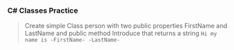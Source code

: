 ### C# Classes Practice

> Create simple Class person with two public properties FirstName and LastName and public method Introduce that returns a string `Hi my name is -FirstName- -LastName-`
